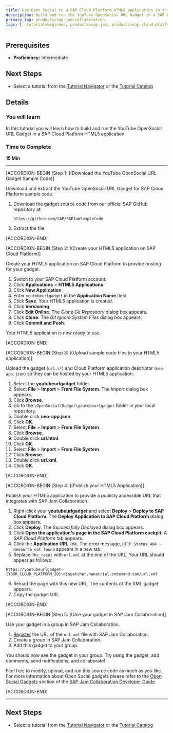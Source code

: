 ```yaml
---
title: Use Open Social in a SAP Cloud Platform HTML5 application to integrate YouTube
description: Build and run the YouTube OpenSocial URL Gadget in a SAP Cloud Platform HTML5 application
primary_tag: products>sap-jam-collaboration
tags: [  tutorial>beginner, products>sap-jam, products>sap-cloud-platform, topic>cloud ]
---
```


## Prerequisites  
 - **Proficiency:** Intermediate

## Next Steps
- Select a tutorial from the [Tutorial Navigator](http://www.sap.com/developer/tutorial-navigator.html) or the [Tutorial Catalog](http://www.sap.com/developer/tutorials.html)

## Details
### You will learn  
In this tutorial you will learn how to build and run the YouTube OpenSocial URL Gadget in a SAP Cloud Platform HTML5 application.

### Time to Complete
**15 Min**

---

[ACCORDION-BEGIN [Step 1: ](Download the YouTube OpenSocial URL Gadget Sample Code)]

Download and extract the YouTube OpenSocial URL Gadget for SAP Cloud Platform sample code.

1.  Download the gadget source code from our official SAP GitHub repository at:
    ```
    https://github.com/SAP/SAPJamSampleCode
    ```
2.  Extract the file.


[ACCORDION-END]

[ACCORDION-BEGIN [Step 2: ](Create your HTML5 application on SAP Cloud Platform)]

Create your HTML5 application on SAP Cloud Platform to provide hosting for your gadget.

1.  Switch to your SAP Cloud Platform account.
2.  Click  **Applications** > **HTML5 Applications**
3.  Click **New Application**.
4.  Enter `youtubeurlgadget` in the **Application Name** field.
5.  Click **Save**. Your HTML5 application is created.
6.  Click **Versioning**.
7.  Click **Edit Online**. The _Clone Git Repository_ dialog box appears.
8.  Click **Clone**. The _Git Ignore System Files_ dialog box appears.
9.  Click **Commit and Push**.

Your HTML5 application is now ready to use.


[ACCORDION-END]

[ACCORDION-BEGIN [Step 3: ](Upload sample code files to your HTML5 application)]

Upload the gadget (`url.\*`) and Cloud Platform application descriptor (`neo-app.json`) so they can be hosted by your HTML5 application.

1.  Select the **youtubeurlgadget** folder.
2.  Select **File** > **Import** > **From File System**. The _Import_ dialog box appears.
3.  Click **Browse**.
4.  Go to the `\OpenSocial\Gadget\youtubeurlgadget` folder in your local repository.
5.  Double click **neo-app.json**.
6.  Click **OK**.
7.  Select **File** > **Import** > **From File System**.
8.  Click **Browse**.
9.  Double click **url.html**.
10. Click **OK**.
11. Select **File** > **Import** > **From File System**.
12. Click **Browse**.
13. Double click **url.xml**.
14. Click **OK**.


[ACCORDION-END]

[ACCORDION-BEGIN [Step 4: ](Publish your HTML5 Application)]

Publish your HTML5 application to provide a publicly accessible URL that integrates with SAP Jam Collaboration.

1.  Right-click your **youtubeurlgadget** and select **Deploy** > **Deploy to SAP Cloud Platform**. The **Deploy Application to SAP Cloud Platform** dialog box appears.
2.  Click **Deploy**. The _Successfully Deployed_ dialog box appears.
3.  Click **Open the application's page in the SAP Cloud Platform cockpit**. A _SAP Cloud Platform_ tab appears.
4.  Click the **Application URL** link. The error message, `HTTP Status 404 - Resource not found` appears in a new tab.
5.  Replace `?hc_reset` with `url.xml` at the end of the URL. Your URL should appear as follows:
```
https://youtubeurlgadget-{YOUR_CLOUD_PLATFORM_ID}.dispatcher.hanatrial.ondemand.com/url.xml
```
6.  Reload the page with this new URL. The contents of the XML gadget appears.
7.  Copy the gadget URL.


[ACCORDION-END]

[ACCORDION-BEGIN [Step 5: ](Use your gadget in SAP Jam Collaboration)]

Use your gadget in a group in SAP Jam Collaboration.

1.  [Register](https://help.sap.com/viewer/u_collaboration_dev_help/0526a42d4e0d418186055384e46721f6.html) the URL of the `url.xml` file with SAP Jam Collaboration.
2.  Create a group in SAP Jam Collaboration.
3.  Add this gadget to your group.

You should now see the gadget in your group. Try using the gadget, add comments, send notifications, and collaborate\!

Feel free to modify, upload, and run this source code as much as you like. For more information about Open Social gadgets please refer to the [Open Social Gadgets](https://help.sap.com/viewer/u_collaboration_dev_help/df70ff966aa641aea2424b261ba7c34f.html) section of the  [SAP Jam Collaboration Developer Guide](https://help.sap.com/viewer/u_collaboration_dev_help).


[ACCORDION-END]


---


## Next Steps
- Select a tutorial from the [Tutorial Navigator](http://www.sap.com/developer/tutorial-navigator.html) or the [Tutorial Catalog](http://www.sap.com/developer/tutorials.html)
